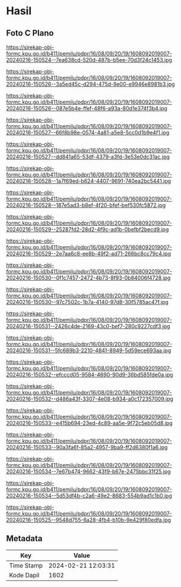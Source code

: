 # Hasil

## Foto C Plano

https://sirekap-obj-formc.kpu.go.id/b411/pemilu/pdpr/16/08/09/20/19/1608092019007-20240216-150524--7ea638cd-520d-487b-b5ee-70d3f24c1453.jpg

https://sirekap-obj-formc.kpu.go.id/b411/pemilu/pdpr/16/08/09/20/19/1608092019007-20240216-150526--3a5ed45c-d294-475d-9e00-e9946e8981b3.jpg

https://sirekap-obj-formc.kpu.go.id/b411/pemilu/pdpr/16/08/09/20/19/1608092019007-20240216-150526--087e5b4e-ffef-48f6-a93a-80d1e374f3b4.jpg

https://sirekap-obj-formc.kpu.go.id/b411/pemilu/pdpr/16/08/09/20/19/1608092019007-20240216-150527--66f8b98e-0574-4a81-a5e8-5cc0d1b9e4f1.jpg

https://sirekap-obj-formc.kpu.go.id/b411/pemilu/pdpr/16/08/09/20/19/1608092019007-20240216-150527--dd841a65-53df-4379-a3fd-3e53e0dc31ac.jpg

https://sirekap-obj-formc.kpu.go.id/b411/pemilu/pdpr/16/08/09/20/19/1608092019007-20240216-150528--1a7f69ed-b624-4407-9691-740ea2bc5441.jpg

https://sirekap-obj-formc.kpu.go.id/b411/pemilu/pdpr/16/08/09/20/19/1608092019007-20240216-150528--187e5ad3-b8ef-4f20-bfef-bef530fc5872.jpg

https://sirekap-obj-formc.kpu.go.id/b411/pemilu/pdpr/16/08/09/20/19/1608092019007-20240216-150529--25287fd2-28d2-4f9c-ad1b-0befbf2becd9.jpg

https://sirekap-obj-formc.kpu.go.id/b411/pemilu/pdpr/16/08/09/20/19/1608092019007-20240216-150529--2e7aa6c8-ee8b-49f2-ad71-266bc8cc79c4.jpg

https://sirekap-obj-formc.kpu.go.id/b411/pemilu/pdpr/16/08/09/20/19/1608092019007-20240216-150530--0f1c7457-2472-4b73-8f93-0b84006f4728.jpg

https://sirekap-obj-formc.kpu.go.id/b411/pemilu/pdpr/16/08/09/20/19/1608092019007-20240216-150530--97c7502c-1b7a-4140-97d8-30f5785ac47f.jpg

https://sirekap-obj-formc.kpu.go.id/b411/pemilu/pdpr/16/08/09/20/19/1608092019007-20240216-150531--2426c4de-2169-43c0-bef7-280c9227cdf3.jpg

https://sirekap-obj-formc.kpu.go.id/b411/pemilu/pdpr/16/08/09/20/19/1608092019007-20240216-150531--5fc689b3-2210-4841-8949-5d59ece693aa.jpg

https://sirekap-obj-formc.kpu.go.id/b411/pemilu/pdpr/16/08/09/20/19/1608092019007-20240216-150532--efcccd05-9584-4690-90d9-36bd585fde0a.jpg

https://sirekap-obj-formc.kpu.go.id/b411/pemilu/pdpr/16/08/09/20/19/1608092019007-20240216-150532--d486a43f-3307-4e08-b934-a0c172357009.jpg

https://sirekap-obj-formc.kpu.go.id/b411/pemilu/pdpr/16/08/09/20/19/1608092019007-20240216-150533--e415b694-23ed-4c89-aa5e-9f72c5eb05d8.jpg

https://sirekap-obj-formc.kpu.go.id/b411/pemilu/pdpr/16/08/09/20/19/1608092019007-20240216-150533--90a3fa6f-85a2-4957-9ba9-ff2d6380f1a6.jpg

https://sirekap-obj-formc.kpu.go.id/b411/pemilu/pdpr/16/08/09/20/19/1608092019007-20240216-150534--7e67b474-9662-43f9-b67e-2475bbc31f25.jpg

https://sirekap-obj-formc.kpu.go.id/b411/pemilu/pdpr/16/08/09/20/19/1608092019007-20240216-150534--5d53df4b-c2a6-49e2-8683-554b9ad1c1b0.jpg

https://sirekap-obj-formc.kpu.go.id/b411/pemilu/pdpr/16/08/09/20/19/1608092019007-20240216-150525--9548d755-6a28-4fb4-b10b-9e429f80edfa.jpg


## Metadata

| Key        | Value               |
| ---------- | ------------------- |
| Time Stamp | 2024-02-21 12:03:31 |
| Kode Dapil | 1602                |



